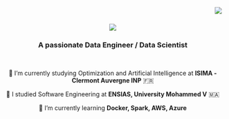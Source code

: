 <img align="right" src="https://visitor-badge.laobi.icu/badge?page_id=zacharyb02.zacharyb02" />

<h1 align="center">
    <img src="https://readme-typing-svg.herokuapp.com/?font=Righteous&size=35&center=true&vCenter=true&width=500&height=70&duration=4000&lines=Hi+There!+👋;+I'm+Zakaria!;" />
</h1>

<h3 align="center">A passionate Data Engineer / Data Scientist</h3>

<br/>

<div align="center">

 🔭 I’m currently studying Optimization and Artificial Intelligence at **ISIMA - Clermont Auvergne INP** 🇫🇷
 
 🔭 I studied Software Engineering at **ENSIAS, University Mohammed V** 🇲🇦
 
 🌱 I’m currently learning **Docker, Spark, AWS, Azure**


<br/>
